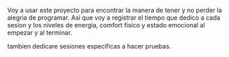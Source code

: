 Voy a usar este proyecto para encontrar la manera de tener y no perder la alegria de programar. Asi que voy a registrar el tiempo que dedico a cada sesion y los niveles de energia, comfort fisico y estado emocional  al empezar y al terminar.

tambien dedicare sesiones especificas a hacer pruebas.
